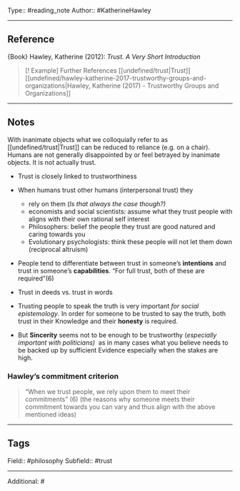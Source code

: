 Type:: #reading_note
Author:: #KatherineHawley 
___
## Reference

{Book} Hawley, Katherine (2012): *Trust. A Very Short Introduction*

>[! Example] Further  References
>[[undefined/trust|Trust]]
>[[undefined/hawley-katherine-2017-trustworthy-groups-and-organizations|Hawley, Katherine (2017) - Trustworthy Groups and Organizations]]

___
## Notes

 With inanimate objects what we colloquially refer to as [[undefined/trust|Trust]] can be reduced to reliance (e.g. on a chair). Humans are not generally disappointed by or feel betrayed by inanimate objects. It is not actually trust.
- Trust is closely linked to trustworthiness
- When humans trust other humans (interpersonal trust) they
	- rely on them (_Is that always the case though?)_
	-  economists and social scientists: assume what they trust people with aligns with their own rational self interest
	- Philosophers: belief the people they trust are good natured and caring towards you
	- Evolutionary psychologists: think these people will not let them down (reciprocal altruism)

- People tend to differentiate between trust in someone’s **intentions** and trust in someone’s **capabilities**. “For full trust, both of these are required”(6)
- Trust in deeds vs. trust in words
- Trusting people to speak the truth is very important _for social epistemology_. In order for someone to be trusted to say the truth, both trust in their Knowledge and their **honesty** is required.
-  But **Sincerity** seems not to be enough to be trustworthy (_especially important with politicians)_  as in many cases what you believe needs to be backed up by sufficient Evidence especially when the stakes are high.

### Hawley’s commitment criterion
>“When we trust people, we rely upon them to meet their commitments” (6) (the reasons why someone meets their commitment towards you can vary and thus align with the above mentioned ideas)


___
## Tags

Field:: #philosophy 
Subfield:: #trust
___
Additional: #